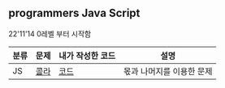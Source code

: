 ## programmers Java Script

22'11'14 0레벨 부터 시작함


|분류| 문제                                                                             | 내가 작성한 코드                                                                                                 |설명|
|---|--------------------------------------------------------------------------------|-----------------------------------------------------------------------------------------------------------|---
| JS | [콜라](https://school.programmers.co.kr/learn/courses/30/lessons/132267 )        | [코드](https://github.com/POONGNHA/programmers/blob/master/level_1/%EC%BD%9C%EB%9D%BC%EB%AC%B8%EC%A0%9C.py) | 몫과 나머지를 이용한 문제

